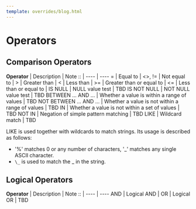 ```yaml
---
template: overrides/blog.html
---
```


# Operators

## Comparison Operators

  **Operator**           | Description      | Note
   ::                    | ----				| ----
         =               | Equal to			|
      <\>, !=            | Not equal to		|
      \>                 | Greater than     |
       <                 | Less than        |
     \>=                 | Greater than or equal to |
      <=                 | Less than or equal to	|
   IS NULL               | NULL value test			| TBD
   IS NOT NULL           | NOT NULL value test		| TBD
 BETWEEN ... AND ...     | Whether a value is within a range of values		| TBD
 NOT BETWEEN ... AND ... | Whether a value is not within a range of values	| TBD
     IN                  | Whether a value is not within a set of values	| TBD
     NOT IN              | Negation of simple pattern matching	| TBD
     LIKE                | Wildcard match			| TBD

LIKE is used together with wildcards to match strings. Its usage is described as follows:

- '%' matches 0 or any number of characters, '\_' matches any single ASCII character.
- `\_` is used to match the \_ in the string.

## Logical Operators

 **Operator** | Description		| Note
     ::       | ----            | ----
    AND       | Logical AND     |
    OR        | Logical OR      | TBD
